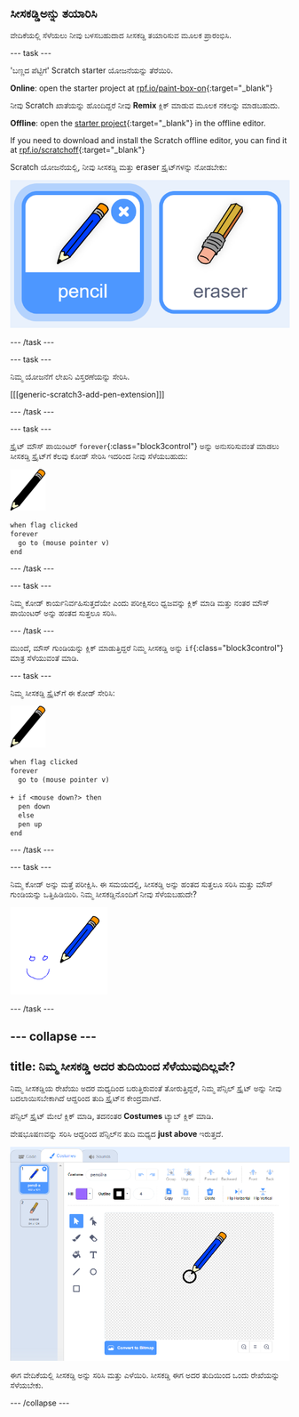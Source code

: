 ## ಸೀಸಕಡ್ಡಿಅನ್ನು ತಯಾರಿಸಿ

ವೇದಿಕೆಯಲ್ಲಿ ಸೆಳೆಯಲು ನೀವು ಬಳಸಬಹುದಾದ ಸೀಸಕಡ್ಡಿ ತಯಾರಿಸುವ ಮೂಲಕ ಪ್ರಾರಂಭಿಸಿ.

\--- task \---

'ಬಣ್ಣದ ಪೆಟ್ಟಿಗೆ' Scratch starter ಯೋಜನೆಯನ್ನು ತೆರೆಯಿರಿ.

**Online**: open the starter project at [rpf.io/paint-box-on](https://rpf.io/paint-box-on){:target="_blank"}

ನೀವು Scratch ಖಾತೆಯನ್ನು ಹೊಂದಿದ್ದರೆ ನೀವು **Remix** ಕ್ಲಿಕ್ ಮಾಡುವ ಮೂಲಕ ನಕಲನ್ನು ಮಾಡಬಹುದು.

**Offline**: open the [starter project](https://rpf.io/p/en/paint-box-go){:target="_blank"} in the offline editor.

If you need to download and install the Scratch offline editor, you can find it at [rpf.io/scratchoff](https://rpf.io/scratchoff){:target="_blank"}

Scratch ಯೋಜನೆಯಲ್ಲಿ, ನೀವು ಸೀಸಕಡ್ಡಿ ಮತ್ತು eraser ಸ್ಪ್ರೈಟ್‌ಗಳನ್ನು ನೋಡಬೇಕು:

![screenshot](images/paint-starter.png)

\--- /task \---

\--- task \---

ನಿಮ್ಮ ಯೋಜನೆಗೆ ಲೇಖನಿ ವಿಸ್ತರಣೆಯನ್ನು ಸೇರಿಸಿ.

[[[generic-scratch3-add-pen-extension]]]

\--- /task \---

\--- task \---

ಸ್ಪ್ರೈಟ್ ಮೌಸ್ ಪಾಯಿಂಟರ್ `forever`{:class="block3control"} ಅನ್ನು ಅನುಸರಿಸುವಂತೆ ಮಾಡಲು ಸೀಸಕಡ್ಡಿ ಸ್ಪ್ರೈಟ್‌ಗೆ ಕೆಲವು ಕೋಡ್ ಸೇರಿಸಿ ಇದರಿಂದ ನೀವು ಸೆಳೆಯಬಹುದು:

![pencil](images/pencil.png)

```blocks3
when flag clicked
forever
  go to (mouse pointer v)
end
```

\--- /task \---

\--- task \---

ನಿಮ್ಮ ಕೋಡ್ ಕಾರ್ಯನಿರ್ವಹಿಸುತ್ತದೆಯೇ ಎಂದು ಪರೀಕ್ಷಿಸಲು ಧ್ವಜವನ್ನು ಕ್ಲಿಕ್ ಮಾಡಿ ಮತ್ತು ನಂತರ ಮೌಸ್ ಪಾಯಿಂಟರ್ ಅನ್ನು ಹಂತದ ಸುತ್ತಲೂ ಸರಿಸಿ.

\--- /task \---

ಮುಂದೆ, ಮೌಸ್ ಗುಂಡಿಯನ್ನು ಕ್ಲಿಕ್ ಮಾಡುತ್ತಿದ್ದರೆ ನಿಮ್ಮ ಸೀಸಕಡ್ಡಿ ಅನ್ನು `if`{:class="block3control"} ಮಾತ್ರ ಸೆಳೆಯುವಂತೆ ಮಾಡಿ.

\--- task \---

ನಿಮ್ಮ ಸೀಸಕಡ್ಡಿ ಸ್ಪ್ರೈಟ್‌ಗೆ ಈ ಕೋಡ್ ಸೇರಿಸಿ:

![pencil](images/pencil.png)

```blocks3
when flag clicked
forever
  go to (mouse pointer v)

+ if <mouse down?> then
  pen down
  else
  pen up
end
```

\--- /task \---

\--- task \---

ನಿಮ್ಮ ಕೋಡ್ ಅನ್ನು ಮತ್ತೆ ಪರೀಕ್ಷಿಸಿ. ಈ ಸಮಯದಲ್ಲಿ, ಸೀಸಕಡ್ಡಿ ಅನ್ನು ಹಂತದ ಸುತ್ತಲೂ ಸರಿಸಿ ಮತ್ತು ಮೌಸ್ ಗುಂಡಿಯನ್ನು ಒತ್ತಿಹಿಡಿಯಿರಿ. ನಿಮ್ಮ ಸೀಸಕಡ್ಡಿನೊಂದಿಗೆ ನೀವು ಸೆಳೆಯಬಹುದೇ?

![screenshot](images/paint-draw.png)

\--- /task \---

## \--- collapse \---

## title: ನಿಮ್ಮ ಸೀಸಕಡ್ಡಿ ಅದರ ತುದಿಯಿಂದ ಸೆಳೆಯುವುದಿಲ್ಲವೇ?

ನಿಮ್ಮ ಸೀಸಕಡ್ಡಿಯ ರೇಖೆಯು ಅದರ ಮಧ್ಯದಿಂದ ಬರುತ್ತಿರುವಂತೆ ತೋರುತ್ತಿದ್ದರೆ, ನಿಮ್ಮ ಪೆನ್ಸಿಲ್ ಸ್ಪ್ರೈಟ್ ಅನ್ನು ನೀವು ಬದಲಾಯಿಸಬೇಕಾಗಿದೆ ಆದ್ದರಿಂದ ತುದಿ ಸ್ಪ್ರೈಟ್‌ನ ಕೇಂದ್ರವಾಗಿದೆ.

ಪೆನ್ಸಿಲ್ ಸ್ಪ್ರೈಟ್ ಮೇಲೆ ಕ್ಲಿಕ್ ಮಾಡಿ, ತದನಂತರ **Costumes** ಟ್ಯಾಬ್ ಕ್ಲಿಕ್ ಮಾಡಿ.

ವೇಷಭೂಷಣವನ್ನು ಸರಿಸಿ ಆದ್ದರಿಂದ ಪೆನ್ಸಿಲ್‌ನ ತುದಿ ಮಧ್ಯದ **just above** ಇರುತ್ತದೆ.

![Costume center](images/costume-center-annotated.png)

ಈಗ ವೇದಿಕೆಯಲ್ಲಿ ಸೀಸಕಡ್ಡಿ ಅನ್ನು ಸರಿಸಿ ಮತ್ತು ಎಳೆಯಿರಿ. ಸೀಸಕಡ್ಡಿ ಈಗ ಅದರ ತುದಿಯಿಂದ ಒಂದು ರೇಖೆಯನ್ನು ಸೆಳೆಯಬೇಕು.

\--- /collapse \---